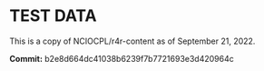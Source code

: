 # TEST DATA

This is a copy of NCIOCPL/r4r-content as of September 21, 2022.

**Commit:** b2e8d664dc41038b6239f7b7721693e3d420964c
